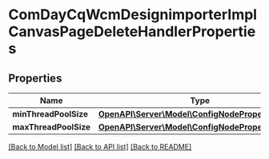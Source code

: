 # ComDayCqWcmDesignimporterImplCanvasPageDeleteHandlerProperties

## Properties
Name | Type | Description | Notes
------------ | ------------- | ------------- | -------------
**minThreadPoolSize** | [**OpenAPI\Server\Model\ConfigNodePropertyInteger**](ConfigNodePropertyInteger.md) |  | [optional] 
**maxThreadPoolSize** | [**OpenAPI\Server\Model\ConfigNodePropertyInteger**](ConfigNodePropertyInteger.md) |  | [optional] 

[[Back to Model list]](../README.md#documentation-for-models) [[Back to API list]](../README.md#documentation-for-api-endpoints) [[Back to README]](../README.md)


